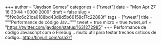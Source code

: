 
+++
author = "Jaydson Gomes"
categories = ["tweet"]
date = "Mon Apr 27 18:33:44 +0000 2009"
draft = false
slug = "5f9c8c6c21ca0188bd43d8d5b66158c17c22863f"
tags = ["tweet"]
title = """Performance de código Jav..."""
tweet = true
micro = true
tweet_url = "https://twitter.com/jaydson/status/1631272985"
+++
Performance de código Javascript com o Firebug... muito útil para testar trechos críticos de código...http://tinyurl.com/csn2rf

